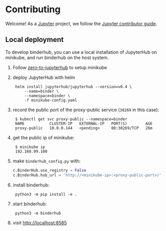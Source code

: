 # Contributing

Welcome! As a [Jupyter](https://jupyter.org) project, we follow the [Jupyter contributor guide](https://jupyter.readthedocs.io/en/latest/contributor/content-contributor.html).

## Local deployment

To develop binderhub, you can use a local installation of JupyterHub on minikube,
and run binderhub on the host system.

1. Follow [zero-to-jupyterhub](https://zero-to-jupyterhub.readthedocs.io/en/latest/setup-jupyterhub.html#install-jupyterhub) to setup minikube

2. deploy JupyterHub with helm

        helm install jupyterhub/jupyterhub --version=v0.4 \
            --name=binder \
            --namespace=binder \
            -f minikube-config.yaml

3. record the public port of the proxy-public service (`30269` in this case):

        $ kubectl get svc proxy-public --namespace=binder
        NAME           CLUSTER-IP   EXTERNAL-IP   PORT(S)        AGE
        proxy-public   10.0.0.144   <pending>     80:30269/TCP   26m

4. get the public ip of minikube:

        $ minikube ip
        192.168.99.100

5. make `binderhub_config.py` with:

    ```python
    c.BinderHub.use_registry = False
    c.BinderHub.hub_url = 'http://<minikube-ip>:<proxy-public-port>/'
    ```
6. install binderhub:

        python3 -m pip install -e .

7. start binderhub:

        python3 -m binderhub

8. visit [http://localhost:8585](http://localhost:8585)
